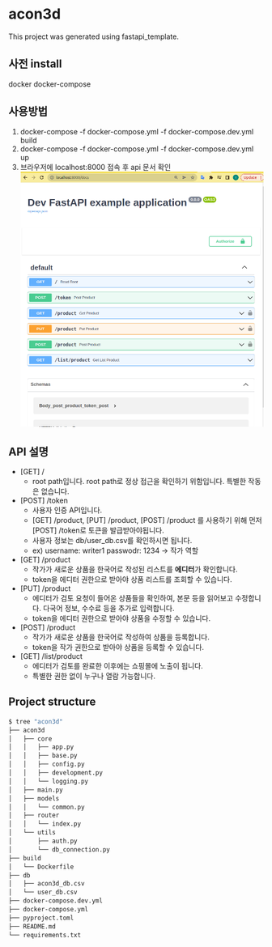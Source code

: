 # acon3d

This project was generated using fastapi_template.


## 사전 install
docker
docker-compose
## 사용방법

1. docker-compose -f docker-compose.yml -f docker-compose.dev.yml build
1. docker-compose -f docker-compose.yml -f docker-compose.dev.yml up
1. 브라우저에 localhost:8000 접속 후 api 문서 확인
![img](/docs/Screenshot%20from%202022-07-26%2002-59-24.png)

## API 설명
- [GET] /
    - root path입니다. root path로 정상 접근을 확인하기 위함입니다. 특별한 작동은 없습니다.
- [POST] /token
    - 사용자 인증 API입니다.
    - [GET] /product, [PUT] /product, [POST] /product 를 사용하기 위해 먼저 [POST] /token로 토큰을 발급받아야됩니다.
    - 사용자 정보는 db/user_db.csv를 확인하시면 됩니다.
    - ex) username: writer1 passwodr: 1234 -> 작가 역할
- [GET] /product
    - 작가가 새로운 상품을 한국어로 작성된 리스트를 **에디터**가 확인합니다.
    - token을 에디터 권한으로 받아야 상품 리스트를 조회할 수 있습니다.
- [PUT] /product
    - 에디터가 검토 요청이 들어온 상품들을 확인하여, 본문 등을 읽어보고 수정합니다. 다국어 정보, 수수료 등을 추가로 입력합니다.
    - token을 에디터 권한으로 받아야 상품을 수정할 수 있습니다.
- [POST] /product
    - 작가가 새로운 상품을 한국어로 작성하여 상품을 등록합니다.
    - token을 작가 권한으로 받아야 상품을 등록할 수 있습니다.
- [GET] /list/product
    - 에디터가 검토를 완료한 이후에는 쇼핑몰에 노출이 됩니다.
    - 특별한 권한 없이 누구나 열람 가능합니다.


## Project structure

```bash
$ tree "acon3d"
├── acon3d
│   ├── core
│   │   ├── app.py
│   │   ├── base.py
│   │   ├── config.py
│   │   ├── development.py
│   │   └── logging.py
│   ├── main.py
│   ├── models
│   │   └── common.py
│   ├── router
│   │   └── index.py
│   └── utils
│       ├── auth.py
│       └── db_connection.py
├── build
│   └── Dockerfile
├── db
│   ├── acon3d_db.csv
│   └── user_db.csv
├── docker-compose.dev.yml
├── docker-compose.yml
├── pyproject.toml
├── README.md
└── requirements.txt
```
